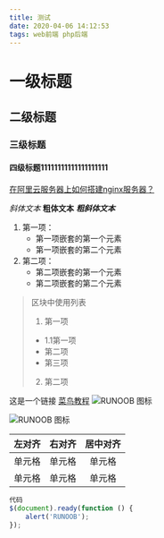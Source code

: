 ```yaml
---
title: 测试
date: 2020-04-06 14:12:53
tags: web前端 php后端
---
```

# 一级标题
## 二级标题
### 三级标题
#### 四级标题11111111111111111111

<!-- more -->
[在阿里云服务器上如何搭建nginx服务器？](https://yq.aliyun.com/articles/700682) 

*斜体文本*
**粗体文本**
***粗斜体文本***
1. 第一项：
    - 第一项嵌套的第一个元素
    - 第一项嵌套的第二个元素
2. 第二项：
    - 第二项嵌套的第一个元素
    - 第二项嵌套的第二个元素

> 区块中使用列表
> 1. 第一项
> + 1.1第一项
> + 第二项
> + 第三项
> 2. 第二项

这是一个链接 [菜鸟教程](https://www.runoob.com)
![RUNOOB 图标](http://static.runoob.com/images/runoob-logo.png)

![RUNOOB 图标](http://static.runoob.com/images/runoob-logo.png "RUNOOB")

| 左对齐 | 右对齐 | 居中对齐 |
| :-----| ----: | :----: |
| 单元格 | 单元格 | 单元格 |
| 单元格 | 单元格 | 单元格 |

```javascript
代码
$(document).ready(function () {
    alert('RUNOOB');
});
```